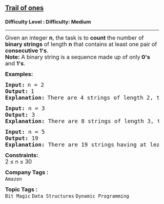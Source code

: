 <h2><a href="https://www.geeksforgeeks.org/problems/trail-of-ones3242/1">Trail of ones</a></h2><h3>Difficulty Level : Difficulty: Medium</h3><hr><div class="problems_problem_content__Xm_eO" bis_skin_checked="1"><p><span style="font-size: 18px;">Given an integer <strong>n</strong>, the task is to <strong>count</strong> the number of <strong>binary strings</strong> of length <strong>n</strong> that contains at least one pair of <strong>consecutive 1's</strong>.<br><strong>Note:</strong>&nbsp;A binary string is a sequence made up of only<strong> 0's</strong> and <strong>1's</strong>.</span></p>
<p><strong><span style="font-size: 18px;">Examples:</span></strong></p>
<pre><strong><span style="font-size: 18px;">Input:</span></strong> <span style="font-size: 18px;">n = 2</span>
<strong><span style="font-size: 18px;">Output:</span></strong> <span style="font-size: 18px;">1</span>
<strong><span style="font-size: 18px;">Explanation:</span></strong> <span style="font-size: 18px;">There are 4 strings of </span><span style="font-size: 18px;">length 2, the strings are </span><span style="font-size: 18px;">00, 01, 10, and 11. Only </span><span style="font-size: 18px;">the string 11 has </span><span style="font-size: 18px;"><span style="font-size: 18px;">consecutive 1's.</span></span></pre>
<pre><span style="font-size: 18px;"><span style="font-size: 18px;"><strong>Input:</strong> n = 3
<strong>Output:</strong> 3
<strong>Explanation:</strong> </span></span><span style="font-size: 18px;">There are 8 strings of length 3, the strings are 000, 001, 010, 011, 100, 101, 110 and 111. The strings with consecutive 1's are 011, 110 and 111.</span></pre>
<pre><strong><span style="font-size: 18px;">Input: </span></strong><span style="font-size: 18px;">n = 5</span>
<strong><span style="font-size: 18px;">Output: </span></strong><span style="font-size: 18px;">19</span>
<strong><span style="font-size: 18px;">Explanation: </span></strong><span style="font-size: 18px;">There are 19 strings</span> <span style="font-size: 18px;">having at least one pair of consecutive 1's.
</span></pre>
<p><span style="font-size: 18px;"><strong>Constraints:</strong><br>2 ≤ n<strong> </strong>≤ 30</span></p></div><p><span style=font-size:18px><strong>Company Tags : </strong><br><code>Amazon</code>&nbsp;<br><p><span style=font-size:18px><strong>Topic Tags : </strong><br><code>Bit Magic</code>&nbsp;<code>Data Structures</code>&nbsp;<code>Dynamic Programming</code>&nbsp;